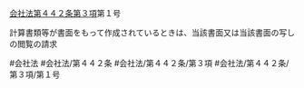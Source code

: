 [会社法第４４２条第３項](会社法＿＿＿＿第４４２条第３項)第１号

計算書類等が書面をもって作成されているときは、当該書面又は当該書面の写しの閲覧の請求


#会社法
#会社法/第４４２条
#会社法/第４４２条/第３項
#会社法/第４４２条/第３項/第１号
